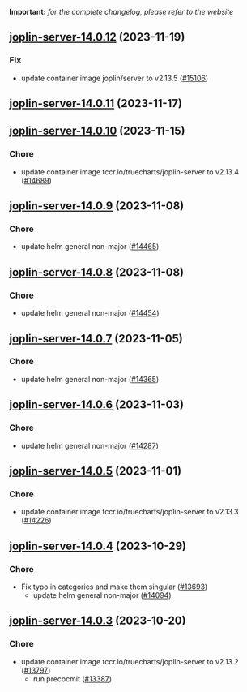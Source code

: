 **Important:**
*for the complete changelog, please refer to the website*











## [joplin-server-14.0.12](https://github.com/truecharts/charts/compare/joplin-server-14.0.11...joplin-server-14.0.12) (2023-11-19)

### Fix

- update container image joplin/server to v2.13.5 ([#15106](https://github.com/truecharts/charts/issues/15106))
  
  


## [joplin-server-14.0.11](https://github.com/truecharts/charts/compare/joplin-server-14.0.10...joplin-server-14.0.11) (2023-11-17)




## [joplin-server-14.0.10](https://github.com/truecharts/charts/compare/joplin-server-14.0.9...joplin-server-14.0.10) (2023-11-15)

### Chore

- update container image tccr.io/truecharts/joplin-server to v2.13.4 ([#14689](https://github.com/truecharts/charts/issues/14689))
  
  


## [joplin-server-14.0.9](https://github.com/truecharts/charts/compare/joplin-server-14.0.8...joplin-server-14.0.9) (2023-11-08)

### Chore

- update helm general non-major ([#14465](https://github.com/truecharts/charts/issues/14465))
  
  


## [joplin-server-14.0.8](https://github.com/truecharts/charts/compare/joplin-server-14.0.7...joplin-server-14.0.8) (2023-11-08)

### Chore

- update helm general non-major ([#14454](https://github.com/truecharts/charts/issues/14454))
  
  


## [joplin-server-14.0.7](https://github.com/truecharts/charts/compare/joplin-server-14.0.6...joplin-server-14.0.7) (2023-11-05)

### Chore

- update helm general non-major ([#14365](https://github.com/truecharts/charts/issues/14365))
  
  


## [joplin-server-14.0.6](https://github.com/truecharts/charts/compare/joplin-server-14.0.5...joplin-server-14.0.6) (2023-11-03)

### Chore

- update helm general non-major ([#14287](https://github.com/truecharts/charts/issues/14287))
  
  


## [joplin-server-14.0.5](https://github.com/truecharts/charts/compare/joplin-server-14.0.4...joplin-server-14.0.5) (2023-11-01)

### Chore

- update container image tccr.io/truecharts/joplin-server to v2.13.3 ([#14226](https://github.com/truecharts/charts/issues/14226))
  
  


## [joplin-server-14.0.4](https://github.com/truecharts/charts/compare/joplin-server-14.0.3...joplin-server-14.0.4) (2023-10-29)

### Chore

- Fix typo in categories and make them singular ([#13693](https://github.com/truecharts/charts/issues/13693))
  - update helm general non-major ([#14094](https://github.com/truecharts/charts/issues/14094))
  
  


## [joplin-server-14.0.3](https://github.com/truecharts/charts/compare/joplin-server-14.0.2...joplin-server-14.0.3) (2023-10-20)

### Chore

- update container image tccr.io/truecharts/joplin-server to v2.13.2 ([#13797](https://github.com/truecharts/charts/issues/13797))
  - run precocmit ([#13387](https://github.com/truecharts/charts/issues/13387))
  
  
